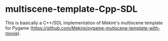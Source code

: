 # multiscene-template-Cpp-SDL
This is basically a C++/SDL implementation of Mekire's multiscene template for Pygame (https://github.com/Mekire/pygame-mutiscene-template-with-movie).
